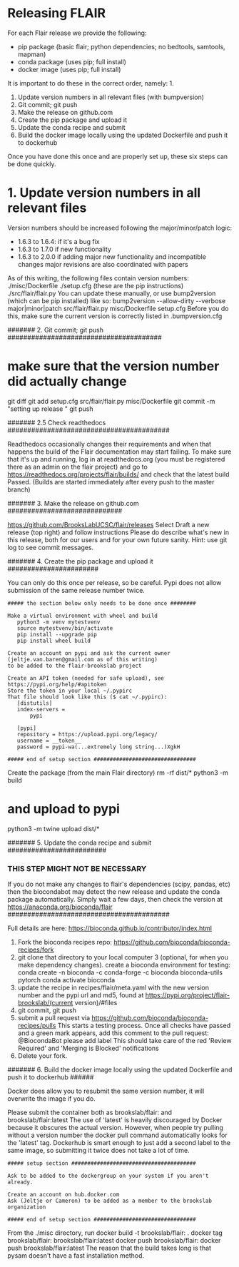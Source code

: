 # Releasing FLAIR

For each Flair release we provide the following:

- pip package (basic flair; python dependencies; no bedtools, samtools, mapman)
- conda package (uses pip; full install)
- docker image (uses pip; full install)

It is important to do these in the correct order, namely:
1.
1. Update version numbers in all relevant files (with bumpversion)
2. Git commit; git push
3. Make the release on github.com
4. Create the pip package and upload it
5. Update the conda recipe and submit
6. Build the docker image locally using the updated Dockerfile and push it to dockerhub

Once you have done this once and are properly set up, these six steps can be done quickly.

# 1. Update version numbers in all relevant files ###############

Version numbers should be increased following the major/minor/patch logic:
  - 1.6.3 to 1.6.4: if it's a bug fix
  - 1.6.3 to 1.7.0 if new functionality
  - 1.6.3 to 2.0.0 if adding major new functionality and incompatible changes
    major revisions are also coordinated with papers

As of this writing, the following files contain version numbers:
  ./misc/Dockerfile
  ./setup.cfg  (these are the pip instructions)
  ./src/flair/flair.py
You can update these manually, or use bump2version (which can be pip installed) like so:
  bump2version --allow-dirty --verbose major|minor|patch src/flair/flair.py misc/Dockerfile setup.cfg
Before you do this, make sure the current version is correctly listed in .bumpversion.cfg

####### 2. Git commit; git push #######################################

   # make sure that the version number did actually change
   git diff 
   git add setup.cfg src/flair/flair.py misc/Dockerfile
   git commit -m "setting up release <current release version>"
   git push


####### 2.5 Check readthedocs #########################################

Readthedocs occasionally changes their requirements and when that happens the build of the Flair
documentation may start failing. To make sure that it's up and running, 
log in at readthedocs.org (you must be registered there as an admin on the flair project)
and go to https://readthedocs.org/projects/flair/builds/
and check that the latest build Passed.
(Builds are started immediately after every push to the master branch)


####### 3. Make the release on github.com #############################

https://github.com/BrooksLabUCSC/flair/releases
Select Draft a new release (top right) and follow instructions
Please do describe what's new in this release, both for our users and for your own future sanity.
Hint: use git log to see commit messages.

####### 4. Create the pip package and upload it #######################

You can only do this once per release, so be careful. Pypi does not allow submission of the same release number twice.

    ##### the section below only needs to be done once ########
    
    Make a virtual environment with wheel and build
       python3 -m venv mytestvenv
       source mytestvenv/bin/activate
       pip install --upgrade pip
       pip install wheel build
    
    Create an account on pypi and ask the current owner (jeltje.van.baren@gmail.com as of this writing) 
    to be added to the flair-brookslab project
    
    Create an API token (needed for safe upload), see https://pypi.org/help/#apitoken
    Store the token in your local ~/.pypirc
    That file should look like this ($ cat ~/.pypirc):
       [distutils]
       index-servers =
           pypi
       
       [pypi]
       repository = https://upload.pypi.org/legacy/
       username = __token__
       password = pypi-wa(...extremely long string...)XgkH
    
    ##### end of setup section ################################

Create the package (from the main Flair directory)
   rm -rf dist/*
   python3 -m build
   # and upload to pypi
   python3 -m twine upload dist/*

####### 5. Update the conda recipe and submit #########################

### THIS STEP MIGHT NOT BE NECESSARY ####
If you do not make any changes to flair's dependencies (scipy, pandas, etc) then
the biocondabot may detect the new release and update the conda package automatically. 
Simply wait a few days, then check the version at https://anaconda.org/bioconda/flair
#########################################

Full details are here: https://bioconda.github.io/contributor/index.html

1. Fork the bioconda recipes repo: https://github.com/bioconda/bioconda-recipes/fork
2. git clone that directory to your local computer
3 (optional, for when you make dependency changes). create a bioconda environment for testing:
      conda create -n bioconda -c conda-forge -c bioconda bioconda-utils pytorch
      conda activate bioconda
4. update the recipe in recipes/flair/meta.yaml with the new version number
   and the pypi url and md5, found at https://pypi.org/project/flair-brookslab/(current version)/#files
5. git commit, git push
6. submit a pull request via https://github.com/bioconda/bioconda-recipes/pulls
	This starts a testing process. Once all checks have passed and a green mark appears, 
	add this comment to the pull request:
	    @BiocondaBot please add label
	This should take care of the red 'Review Required' and 'Merging is Blocked' notifications
7. Delete your fork.

####### 6. Build the docker image locally using the updated Dockerfile and push it to dockerhub ######

Docker does allow you to resubmit the same version number, it will overwrite the image if you do.

Please submit the container both as brookslab/flair:<current version number> and brookslab/flair:latest
The use of 'latest' is heavily discouraged by Docker because it obscures the actual version. However, 
when people try pulling without a version number the docker pull command automatically looks for the 'latest' tag.
Dockerhub is smart enough to just add a second label to the same image, so submitting it twice does not
take a lot of time.

    ##### setup section #######################################
    
    Ask to be added to the dockergroup on your system if you aren't already.
    
    Create an account on hub.docker.com
    Ask (Jeltje or Cameron) to be added as a member to the brookslab organization
    
    ##### end of setup section ################################

From the ./misc directory, run
    docker build -t brookslab/flair:<current version number> .
    docker tag brookslab/flair:<current version number> brookslab/flair:latest
    docker push brookslab/flair:<current version number>
    docker push brookslab/flair:latest
The reason that the build takes long is that pysam doesn't have a fast installation method.
